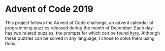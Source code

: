 # Advent of Code 2019

This project follows the Advent of Code challenge, an advent calendar of programming puzzles released during the month of December. Each day has two related puzzles, the prompts for which can be found [here](https://adventofcode.com/2019). Although these puzzles can be solved in any language, I chose to solve them using Ruby.
